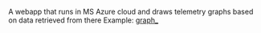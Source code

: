 A webapp that runs in MS Azure cloud and draws telemetry graphs based on data retrieved from there
Example: [graph_](https://user-images.githubusercontent.com/80907464/219420621-5db46722-ae3c-427a-a029-dc784ef7c67e.png)
